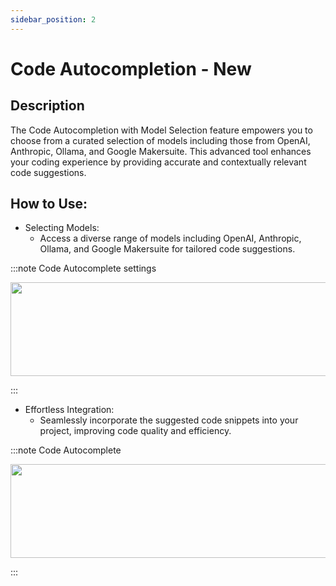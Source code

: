 ```yaml
---
sidebar_position: 2
---
```


# Code Autocompletion - New

## Description
The Code Autocompletion with Model Selection feature empowers you to choose from a curated selection of models including those from OpenAI, Anthropic, Ollama, and Google Makersuite. This advanced tool enhances your coding experience by providing accurate and contextually relevant code suggestions.

## How to Use:
- Selecting Models:
    - Access a diverse range of models including OpenAI, Anthropic, Ollama, and Google Makersuite for tailored code suggestions.

:::note Code Autocomplete settings
<p align="center">
      <img width="600" height="150" src="https://github.com/davila7/code-gpt-docs/assets/6216945/cc3bb10a-5528-4671-8cc7-522e957e2bdd" />
</p>
:::

- Effortless Integration:
    - Seamlessly incorporate the suggested code snippets into your project, improving code quality and efficiency.

:::note Code Autocomplete
<p align="center">
      <img width="600" height="150" src="https://github.com/davila7/code-gpt-docs/assets/6216945/cc3bb10a-5528-4671-8cc7-522e957e2bdd" />
</p>
:::
